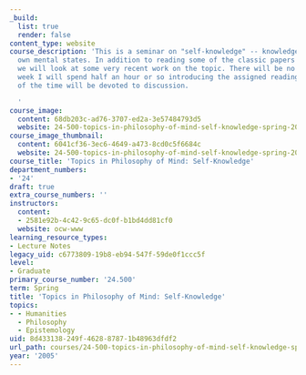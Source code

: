 ```yaml
---
_build:
  list: true
  render: false
content_type: website
course_description: 'This is a seminar on "self-knowledge" -- knowledge of one''s
  own mental states. In addition to reading some of the classic papers on self-knowledge,
  we will look at some very recent work on the topic. There will be no lectures. Each
  week I will spend half an hour or so introducing the assigned reading, and the rest
  of the time will be devoted to discussion.

  '
course_image:
  content: 68db203c-ad76-3707-ed2a-3e57484793d5
  website: 24-500-topics-in-philosophy-of-mind-self-knowledge-spring-2005
course_image_thumbnail:
  content: 6041cf36-3ec6-4649-a473-8cd0c5f6684c
  website: 24-500-topics-in-philosophy-of-mind-self-knowledge-spring-2005
course_title: 'Topics in Philosophy of Mind: Self-Knowledge'
department_numbers:
- '24'
draft: true
extra_course_numbers: ''
instructors:
  content:
  - 2581e92b-4c42-9c65-dc0f-b1bd4dd81cf0
  website: ocw-www
learning_resource_types:
- Lecture Notes
legacy_uid: c6773809-19b8-eb94-547f-59de0f1ccc5f
level:
- Graduate
primary_course_number: '24.500'
term: Spring
title: 'Topics in Philosophy of Mind: Self-Knowledge'
topics:
- - Humanities
  - Philosophy
  - Epistemology
uid: 8d433138-249f-4628-8787-1b48963dfdf2
url_path: courses/24-500-topics-in-philosophy-of-mind-self-knowledge-spring-2005
year: '2005'
---
```

